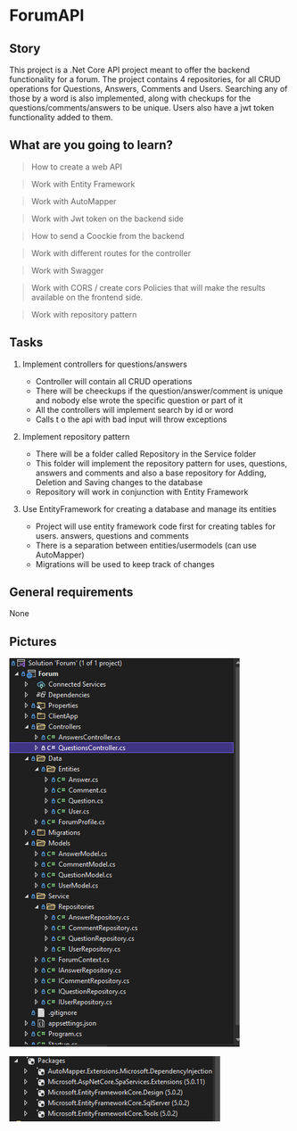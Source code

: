 # ForumAPI

## Story
This project is a .Net Core API project meant to offer the backend functionality for a forum. The project contains 4 repositories, for all CRUD operations for Questions, Answers, Comments and Users. Searching any of those by a word is also implemented, along with checkups for the questions/comments/answers to be unique. Users also have a jwt token functionality added to them.


## What are you going to learn?

>How to create a web API

>Work with Entity Framework

>Work with AutoMapper

>Work with Jwt token on the backend side

>How to send a Coockie from the backend

>Work with different routes for the controller

>Work with Swagger

>Work with CORS / create cors Policies that will make the results available on the frontend side.

>Work with repository pattern


## Tasks

1. Implement controllers for questions/answers
    - Controller will contain all CRUD operations
    - There will be cheeckups if the question/answer/comment is unique and nobody else wrote the specific question or part of it
    - All the controllers will implement search by id or word 
    - Calls t o the api with bad input will throw exceptions

2. Implement repository pattern
    - There will be a folder called Repository in the Service folder
    - This folder will implement the repository pattern for uses, questions, answers and comments and also a base repository for Adding, Deletion and Saving changes to 	the database
    - Repository will work in conjunction with Entity Framework

3. Use EntityFramework for creating a database and manage its entities
    - Project will use entity framework code first for creating tables for users. answers, questions and comments
    - There is a separation between entities/usermodels (can use AutoMapper)
    - Migrations will be used to keep track of changes 


## General requirements

None

## Pictures



![FileSeparation](Images/FileSeparation.PNG?raw=true "Title")

![Dependency Packages](Images/DependencyPackages.PNG?raw=true "Title")

